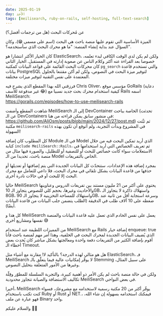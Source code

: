 ```yaml
---
date: 2025-01-19
day: الأحد
tags: [meilisearch, ruby-on-rails, self-hosting, full-text-search]
---
```


عن مُحركات البحث (هل من ترجمات أفضل؟)

الميزة الأساسية التي تقوم عليها منصة باحث هي البحث (اسم على مسمى 😁)، وكان السؤال عند بداية إنشاء المنصة: "ما هو محرك البحث الذي سأستخدمه؟".

كان الخيار الأكثر انتشارا هو ElasticSearch، ولكن لم يكن لدي الوقت الكافي لبدء تعلمه، خصوصا بعد القراءة عنه أكثر وكلام الناس عن صعوبة إدارته في المستقبل. الخيار الثاني كان محركات البحث القائمة على قواعد البيانات كمكتبة `pg_search` والتي تستخدم قاعدة بيانات PostgreSQL لتوفير ميزة البحث في النصوص، ولكن لم أكن مقتنعا بالحلول المعتمدة على نفس التقنية لتوفير ميزات مختلفة.

فرزقني الله بهذا المقطع الذي يشرح فيه Chris Oliver، مؤسس موقع GoRails (دعاية غير مدفوعة للأسف 😂) كيفية استخدام محرك بحث جديد نسبيا مع Rails اسمه MeiliSearch:  
https://gorails.com/episodes/how-to-use-meilisearch-rails

شاهدت المقطع وأضفت MeiliSearch إلى الـ DevContainer الخاصة بباحث (تحدثت عن الـ DevContainers في منشور سابق يمكن قراءته من هنا: https://github.com/AliOsm/posts/blob/main/2024/12/27/post.md) ثم ثبَّتت مكتبة `meilisearch-rails` في المشروع وبدأت التجربة، ولم أتوقع أن تكون بهذه السهولة!

كل المطلوب كان إضافة Module في الـ Model الذي أريد تمكين البحث فيه من خلال كتابة `include MeiliSearch::Rails`، ثم تعريف الخصائص التي أريد استخدامها في الاستعلامات سواء كانت خصائص للبحث أو للتصفية أو للتظليل، والصورة فيها مثال من منصة باحث، تحديدا من الـ Model الخاص بالتفريغات.

بمجرد إضافة هذه الإعدادات، ستتحدّث كل البيانات الجديدة التي يتم إضافتها أو تعديلها أو حذفها من قاعدة البيانات بشكل تلقائي في محرك البحث، فلا داعي للتعامل مع محرك البحث إلا للبحث أو في حالات نادرة أخرى.

حاليا MeiliSearch يحتوي على أكثر من 21 مليون مستند بين تفريغات الدروس وعناوينها والأحاديث وغيرها، بحجم كلي للنصوص يتجاوز الـ 10GB، واستهلاك ذاكرة لا يتجاوز الـ 8GB، واستهلاك للمساحة التخزينية لا يتجاوز الـ 90GB، وسرعة استجابة أقل من ثانية عند ضغطه على 10 آلاف طلب في الدقيقة (الطلب يتضمن جلب البيانات من قاعدة البيانات أيضًا).

كل هذا و MeiliSearch يعمل على نفس الخادم الذي تعمل عليه قاعدة البيانات والمنصة نفسها ومشاريع أخرى 😅

من المميزات اللطيفة عند استخدام MeiliSearch مع Rails إضافة خيار enqueue: true الذي يُضيف البيانات الجديدة لمحرك البحث في الخلفية، وهذا أمر مهم لمنصة باحث فأنا أقوم بإضافة الكثير من التفريغات دفعة واحدة ومعالجتها بشكل مباشر كان يُحدث بعض أخطاء الـ Timeout.

هل هو مثالي لهذه الدرجة؟ بالتأكيد لا! مقارنة مع أشياء مثل ElasticSearch، فـ MeiliSearch لا يوفّر إمكانيات عالية فيما يتعلّق بالـ Stemming على سبيل المثال، وغيرها من الأمور المتعلقة بتحليل النصوص.

ولكن في حالة منصة باحث لم يكن الأمر ذو أهمية كبيرة، والتجربة السلسلة للمطوّر وقِلّة تكاليف الاستضافة والصيانة تتجاوز محدودية MeiliSearch في بعض النواحي.

أخيرا، MeiliSearch يوفّر أكثر من 20 مكتبة رسمية لاستخدامه مع مشروعك، فسواء كنت تكتب باستخدام Ruby أو Rust أو NET.، فيمكنك استخدامه بسهولة إن شاء الله، فهو عبارة عن ملف Binary واحد.

والسلام عليكم 👋🏻
